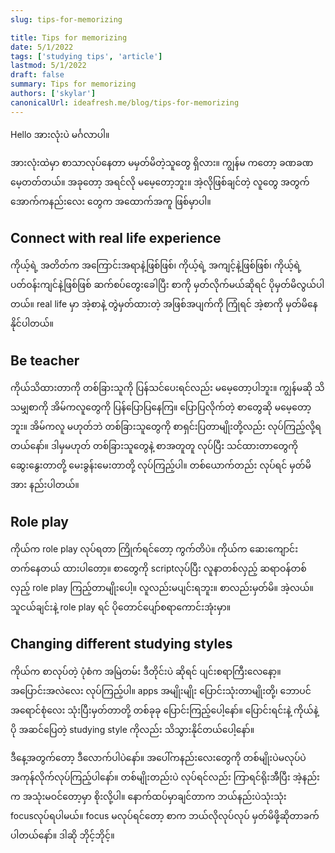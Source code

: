 ```yaml
---
slug: tips-for-memorizing

title: Tips for memorizing
date: 5/1/2022
tags: ['studying tips', 'article']
lastmod: 5/1/2022
draft: false
summary: Tips for memorizing
authors: ['skylar']
canonicalUrl: ideafresh.me/blog/tips-for-memorizing
---
```


Hello အားလုံးပဲ မင်္ဂလာပါ။

အားလုံးထဲမှာ စာသာလုပ်နေတာ မမှတ်မိတဲ့သူတွေ ရှိလား။ ကျွန်မ ကတော့ ခဏခဏ မေ့တတ်တယ်။ အခုတော့ အရင်လို မမေ့တော့ဘူး။ အဲ့လိုဖြစ်ချင်တဲ့ လူတွေ အတွက် အောက်ကနည်းလေး တွေက အထောက်အကူ ဖြစ်မှာပါ။

## Connect with real life experience

ကိုယ့်ရဲ့ အတိတ်က အကြောင်းအရာနဲ့ဖြစ်ဖြစ်၊ ကိုယ့်ရဲ့ အကျင့်နဲ့ဖြစ်ဖြစ်၊ ကိုယ့်ရဲ့ ပတ်ဝန်းကျင်နဲ့ဖြစ်ဖြစ် ဆက်စပ်တွေးခေါပြီး စာကို မှတ်လိုက်မယ်ဆိုရင် ပိုမှတ်မိလွယ်ပါတယ်။ real life မှာ အဲ့စာနဲ့ တွဲမှတ်ထားတဲ့ အဖြစ်အပျက်ကို ကြုံရင် အဲ့စာကို မှတ်မိနေနိုင်ပါတယ်။

## Be teacher

ကိုယ်သိထားတာကို တစ်ခြားသူကို ပြန်သင်ပေးရင်လည်း မမေ့တော့ပါဘူး။ ကျွန်မဆို သိသမျှစာကို အိမ်ကလူတွေကို ပြန်ပြောပြနေကြ။ ပြောပြလိုက်တဲ့ စာတွေဆို မမေ့တော့ဘူး။ အိမ်ကလူ မဟုတ်ဘဲ တစ်ခြားသူတွေကို စာရှင်းပြတာမျိုးတို့လည်း လုပ်ကြည့်လို့ရတယ်‌‌‌နော်။ ဒါမှမဟုတ် တစ်ခြားသူတွေနဲ့ စာအ‌တူတူ လုပ်ပြီး သင်ထားတာတွေကို ဆွေးနွေးတာတို့ မေးခွန်းမေးတာတို့ လုပ်ကြည့်ပါ။ တစ်ယောက်တည်း လုပ်ရင် မှတ်မိအား နည်းပါတယ်။

## Role play

ကိုယ်က role play လုပ်ရတာ ကြိုက်ရင်တော့ ကွက်တိပဲ။ ကိုယ်က ဆေးကျောင်းတက်နေတယ် ထားပါတော့။ စာတွေကို scriptလုပ်ပြီး လူနာတစ်လှည့် ဆရာဝန်တစ်လှည့် role play ကြည့်တာမျိုးပေါ့။ လူလည်းမပျင်းရဘူး။ စာလည်းမှတ်မိ။ အဲ့လယ်။ သူငယ်ချင်းနဲ့ role play ရင် ပိုတောင်ပျော်စရာကောင်းအုံးမှာ။

## Changing different studying styles

ကိုယ်က စာလုပ်တဲ့ ပုံစံက အမြဲတမ်း ဒီတိုင်းပဲ ဆိုရင် ပျင်းစရာကြီးလေနော့။ အပြောင်းအလဲလေး လုပ်ကြည့်ပါ။ apps အမျိုးမျိုး ပြောင်းသုံးတာမျိုးတို့၊ ဘောပင် အရောင်စုံလေး သုံးပြီးမှတ်တာတို့ တစ်ခုခု ပြောင်းကြည့်ပေါ့နော်။ ပြောင်းရင်းနဲ့ ကိုယ်နဲ့ ပို အဆင်ပြေတဲ့ studying style ကိုလည်း သိသွားနိုင်တယ်ပေါ့နော်။

ဒီနေ့အတွက်တော့ ဒီလောက်ပါပဲနော်။ အပေါ်ကနည်းလေးတွေကို တစ်မျိုးပဲမလုပ်ပဲ အကုန်လိုက်လုပ်ကြည့်ပါနော်။ တစ်မျိုးတည်းပဲ လုပ်ရင်လည်း ကြာရင်ရိုးအီပြီး အဲ့နည်းက အသုံးမဝင်တော့မှာ စိုးလို့ပါ။ နောက်ထပ်မှာချင်တာက ဘယ်နည်းပဲသုံးသုံး focusလုပ်ရပါမယ်။ focus မလုပ်ရင်တော့ စာက ဘယ်လိုလုပ်လုပ် မှတ်မိဖို့ဆိုတာခက်ပါတယ်နော်။ ဒါဆို ဘိုင့်ဘိုင့်။
